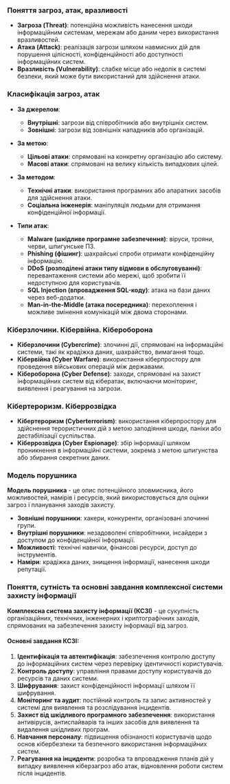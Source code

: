 
### Поняття загроз, атак, вразливості

- **Загроза (Threat)**: потенційна можливість нанесення шкоди інформаційним системам, мережам або даним через використання вразливостей.
- **Атака (Attack)**: реалізація загрози шляхом навмисних дій для порушення цілісності, конфіденційності або доступності інформаційних систем.
- **Вразливість (Vulnerability)**: слабке місце або недолік в системі безпеки, який може бути використаний для здійснення атаки.

### Класифікація загроз, атак

- **За джерелом**:
  - **Внутрішні**: загрози від співробітників або внутрішніх систем.
  - **Зовнішні**: загрози від зовнішніх нападників або організацій.

- **За метою**:
  - **Цільові атаки**: спрямовані на конкретну організацію або систему.
  - **Масові атаки**: спрямовані на велику кількість випадкових цілей.

- **За методом**:
  - **Технічні атаки**: використання програмних або апаратних засобів для здійснення атаки.
  - **Соціальна інженерія**: маніпуляція людьми для отримання конфіденційної інформації.

- **Типи атак**:
  - **Malware (шкідливе програмне забезпечення)**: віруси, трояни, черви, шпигунське ПЗ.
  - **Phishing (фішинг)**: шахрайські спроби отримати конфіденційну інформацію.
  - **DDoS (розподілені атаки типу відмови в обслуговуванні)**: перевантаження системи або мережі, щоб зробити її недоступною для користувачів.
  - **SQL Injection (впровадження SQL-коду)**: атака на бази даних через веб-додатки.
  - **Man-in-the-Middle (атака посередника)**: перехоплення і можливе змінення комунікацій між двома сторонами.

### Кіберзлочини. Кібервійна. Кібероборона

- **Кіберзлочини (Cybercrime)**: злочинні дії, спрямовані на інформаційні системи, такі як крадіжка даних, шахрайство, вимагання тощо.
- **Кібервійна (Cyber Warfare)**: використання кіберпростору для проведення військових операцій між державами.
- **Кібероборона (Cyber Defense)**: заходи, спрямовані на захист інформаційних систем від кібератак, включаючи моніторинг, виявлення і реагування на загрози.

### Кібертероризм. Кіберрозвідка

- **Кібертероризм (Cyberterrorism)**: використання кіберпростору для здійснення терористичних дій з метою заподіяння шкоди, паніки або дестабілізації суспільства.
- **Кіберрозвідка (Cyber Espionage)**: збір інформації шляхом проникнення в інформаційні системи, зокрема з метою шпигунства або збирання секретних даних.

### Модель порушника

**Модель порушника** - це опис потенційного зловмисника, його можливостей, намірів і ресурсів, який використовується для оцінки загроз і планування заходів захисту.

- **Зовнішні порушники**: хакери, конкуренти, організовані злочинні групи.
- **Внутрішні порушники**: незадоволені співробітники, інсайдери з доступом до конфіденційної інформації.
- **Можливості**: технічні навички, фінансові ресурси, доступ до інструментів.
- **Наміри**: крадіжка даних, знищення інформації, нанесення шкоди репутації.

### Поняття, сутність та основні завдання комплексної системи захисту інформації

**Комплексна система захисту інформації (КСЗІ)** - це сукупність організаційних, технічних, інженерних і криптографічних заходів, спрямованих на забезпечення захисту інформації від загроз.

#### Основні завдання КСЗІ:
1. **Ідентифікація та автентифікація**: забезпечення контролю доступу до інформаційних систем через перевірку ідентичності користувачів.
2. **Контроль доступу**: управління правами доступу користувачів до ресурсів та даних системи.
3. **Шифрування**: захист конфіденційності інформації шляхом її шифрування.
4. **Моніторинг та аудит**: постійний контроль та запис активностей у системі для виявлення та розслідування інцидентів.
5. **Захист від шкідливого програмного забезпечення**: використання антивірусів, антиспайварів та інших засобів для виявлення та видалення шкідливих програм.
6. **Навчання персоналу**: підвищення обізнаності користувачів щодо основ кібербезпеки та безпечного використання інформаційних систем.
7. **Реагування на інциденти**: розробка та впровадження планів дій у випадку виявлення кіберзагроз або атак, відновлення роботи систем після інцидентів.
